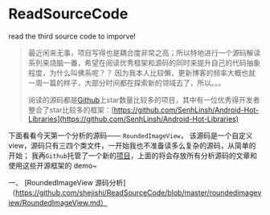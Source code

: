 # ReadSourceCode
read the third source code to imporve!

>最近闲来无事，项目写得也是耦合度非常之高；所以特地进行一个源码解读系列来烧脑一番，希望在阅读优秀框架和源码的同时来提升自己的代码抽象程度，为什么叫佛系呢？？ 因为我本人比较懒，更新博客的频率大概也就一周一篇的样子，大部分时间都在探索新的领域去了，所以。。。
>
>阅读的源码都是[Github](https://github.com/)上star数量比较多的项目，其中有一位优秀得开发者整合了star比较多的框架：[https://github.com/SenhLinsh/Android-Hot-Libraries](https://github.com/SenhLinsh/Android-Hot-Libraries)

下面看看今天第一个分析的源码—— `RoundedImageView`， 该源码是一个自定义view，源码只有三四个类文件，一开始我也不准备读多么复杂的源码，从简单的开始； 我再`Github`托管了一个新的[项目]([https://github.com/shejishi/ReadSourceCode](https://github.com/shejishi/ReadSourceCode)
)，上面的将会存放所有分析源码的文章和使用这些开源框架的 demo~

一、 [RoundedImageView 源码分析]（https://github.com/shejishi/ReadSourceCode/blob/master/roundedimageview/RoundedImageView.md）
